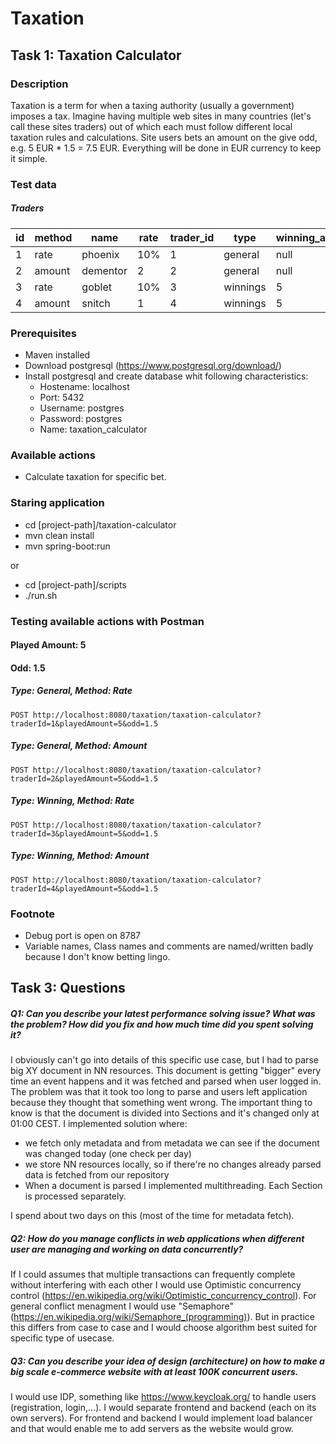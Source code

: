# Taxation

## Task 1: Taxation Calculator

### Description
Taxation is a term for when a taxing authority (usually a government) imposes a tax. Imagine having multiple web sites in many countries (let's call these sites traders) out of which each must follow different local taxation rules and calculations. Site users bets an amount on the give odd, e.g. 5 EUR * 1.5 = 7.5 EUR. Everything will be done in EUR currency to keep it simple.

### Test data
##### Traders

| id  | method | name | rate | trader_id | type | winning_amount |
| ----|--------|----- | -----|---------- | ---- | -------------- |
| 1 | rate | phoenix | 10% | 1 | general | null |
| 2 | amount | dementor | 2 | 2 | general | null |
| 3 | rate | goblet | 10% | 3 | winnings | 5 |
| 4 | amount | snitch | 1 | 4 | winnings | 5 |


### Prerequisites

+	Maven installed
+	Download postgresql (https://www.postgresql.org/download/)
+	Install postgresql and create database whit following characteristics:
    +	Hostename: localhost
    +	Port: 5432
    +	Username: postgres
    +	Password: postgres
    +	Name: taxation_calculator

### Available actions

+	Calculate taxation for specific bet. 

### Staring application

+	cd [project-path]/taxation-calculator
+   mvn clean install
+	mvn spring-boot:run

or

+ cd [project-path]/scripts
+ ./run.sh

### Testing available actions with Postman

#### Played Amount: 5
#### Odd: 1.5

##### Type: General, Method: Rate 
```POST http://localhost:8080/taxation/taxation-calculator?traderId=1&playedAmount=5&odd=1.5```
##### Type: General, Method: Amount 
```POST http://localhost:8080/taxation/taxation-calculator?traderId=2&playedAmount=5&odd=1.5```
##### Type: Winning, Method: Rate 
```POST http://localhost:8080/taxation/taxation-calculator?traderId=3&playedAmount=5&odd=1.5```
##### Type: Winning, Method: Amount 
```POST http://localhost:8080/taxation/taxation-calculator?traderId=4&playedAmount=5&odd=1.5```

### Footnote
+ Debug port is open on 8787
+ Variable names, Class names and comments are named/written badly because I don't know betting lingo. 

## Task 3: Questions

##### Q1: Can you describe your latest performance solving issue? What was the problem? How did you fix and how much time did you spent solving it?

I obviously can't go into details of this specific use case, but I had to parse big XY document in NN resources. This document is getting "bigger" every time an event happens and it was fetched and parsed when user logged in. The problem was that it took too long to parse and users left application because they thought that something went wrong. 
The important thing to know is that the document is divided into Sections and it's changed only at 01:00 CEST. 
I implemented solution where:
+ we fetch only metadata and from metadata we can see if the document was changed today (one check per day) 
+ we store NN resources locally, so if there're no changes already parsed data is fetched from our repository 
+ When a document is parsed I implemented multithreading. Each Section is processed separately.

I spend about two days on this (most of the time for metadata fetch).

##### Q2: How do you manage conflicts in web applications when different user are managing and working on data concurrently?
If I could assumes that multiple transactions can frequently complete without interfering with each other I would use Optimistic concurrency control (https://en.wikipedia.org/wiki/Optimistic_concurrency_control). For general conflict menagment I would use "Semaphore" (https://en.wikipedia.org/wiki/Semaphore_(programming)). 
But in practice this differs from case to case and I would choose algorithm best suited for specific type of usecase.

##### Q3: Can you describe your idea of design (architecture) on how to make a big scale e-commerce website with at least 100K concurrent users.
I would use IDP, something like https://www.keycloak.org/ to handle users (registration, login,...). 
I would separate frontend and backend (each on its own servers). For frontend and backend I would implement load balancer and that would enable me to add servers as the website would grow.
